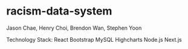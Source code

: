 # racism-data-system
Jason Chae, Henry Choi, Brendon Wan, Stephen Yoon

Technology Stack:
React
Bootstrap
MySQL
Highcharts
Node.js
Next.js